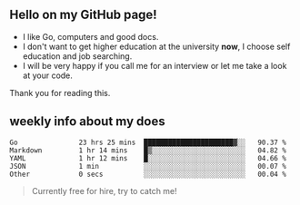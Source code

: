 ## Hello on my GitHub page!

- I like Go, computers and good docs.
- I don't want to get higher education at the university **now**, I choose self education and job searching.
- I will be very happy if you call me for an interview or let me take a look at your code.

Thank you for reading this.

## weekly info about my does
<!--START_SECTION:waka-->

```text
Go               23 hrs 25 mins  ██████████████████████▓░░   90.37 %
Markdown         1 hr 14 mins    █▒░░░░░░░░░░░░░░░░░░░░░░░   04.82 %
YAML             1 hr 12 mins    █░░░░░░░░░░░░░░░░░░░░░░░░   04.66 %
JSON             1 min           ░░░░░░░░░░░░░░░░░░░░░░░░░   00.07 %
Other            0 secs          ░░░░░░░░░░░░░░░░░░░░░░░░░   00.04 %
```

<!--END_SECTION:waka-->

> Currently free for hire, try to catch me!
